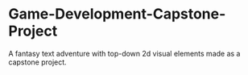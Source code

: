 # Game-Development-Capstone-Project
A fantasy text adventure with top-down 2d visual elements made as a capstone project.
